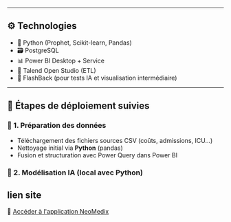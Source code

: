 
---

## ⚙️ Technologies

- 🧠 Python (Prophet, Scikit-learn, Pandas)
- 🗃️ PostgreSQL
- 📊 Power BI Desktop + Service
- 🔄 Talend Open Studio (ETL)
- 🧪 FlashBack (pour tests IA et visualisation intermédiaire)

---

## 🚀 Étapes de déploiement suivies

### 🧩 1. Préparation des données

- Téléchargement des fichiers sources CSV (coûts, admissions, ICU...)
- Nettoyage initial via **Python** (pandas)
- Fusion et structuration avec Power Query dans Power BI

### 🧠 2. Modélisation IA (local avec Python)

#####
## lien site

🔗 [Accéder à l'application NeoMedix](https://http://localhost:4200/login) 


